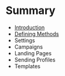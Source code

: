 # Summary

* [Introduction](README.md)
* [Defining Methods](methods.md)
* Settings
* Campaigns
* Landing Pages
* Sending Profiles
* Templates

